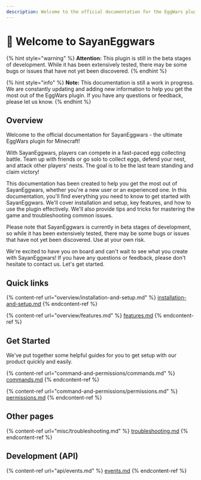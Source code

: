 ```yaml
---
description: Welcome to the official documentation for the EggWars plugin!
---
```


# 👋 Welcome to SayanEggwars



{% hint style="warning" %}
**Attention:** This plugin is still in the beta stages of development. While it has been extensively tested, there may be some bugs or issues that have not yet been discovered.&#x20;
{% endhint %}

{% hint style="info" %}
**Note:** This documentation is still a work in progress. We are constantly updating and adding new information to help you get the most out of the EggWars plugin. If you have any questions or feedback, please let us know.
{% endhint %}

## Overview

Welcome to the official documentation for SayanEggwars - the ultimate EggWars plugin for Minecraft!

With SayanEggwars, players can compete in a fast-paced egg collecting battle. Team up with friends or go solo to collect eggs, defend your nest, and attack other players' nests. The goal is to be the last team standing and claim victory!

This documentation has been created to help you get the most out of SayanEggwars, whether you're a new user or an experienced one. In this documentation, you'll find everything you need to know to get started with SayanEggwars. We'll cover installation and setup, key features, and how to use the plugin effectively. We'll also provide tips and tricks for mastering the game and troubleshooting common issues.

Please note that SayanEggwars is currently in beta stages of development, so while it has been extensively tested, there may be some bugs or issues that have not yet been discovered. Use at your own risk.

We're excited to have you on board and can't wait to see what you create with SayanEggwars! If you have any questions or feedback, please don't hesitate to contact us. Let's get started.

## Quick links

{% content-ref url="overview/installation-and-setup.md" %}
[installation-and-setup.md](overview/installation-and-setup.md)
{% endcontent-ref %}

{% content-ref url="overview/features.md" %}
[features.md](overview/features.md)
{% endcontent-ref %}

## Get Started

We've put together some helpful guides for you to get setup with our product quickly and easily.

{% content-ref url="command-and-permissions/commands.md" %}
[commands.md](command-and-permissions/commands.md)
{% endcontent-ref %}

{% content-ref url="command-and-permissions/permissions.md" %}
[permissions.md](command-and-permissions/permissions.md)
{% endcontent-ref %}

## Other pages

{% content-ref url="misc/troubleshooting.md" %}
[troubleshooting.md](misc/troubleshooting.md)
{% endcontent-ref %}

## Development (API)

{% content-ref url="api/events.md" %}
[events.md](api/events.md)
{% endcontent-ref %}

